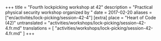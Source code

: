 +++
title = "Fourth lockpicking workshop at 42"
description = "Practical physical security workshop organized by "
date = 2017-02-20
aliases = ["en/activités/lock-picking/session-42-4"]
[extra]
place = "Heart of Code (42)"
untranslated = "activities/workshops/lock-picking/session-42-4.fr.md"
translations = [
    "activities/workshops/lock-picking/session-42-4.fr.md"
]
+++
